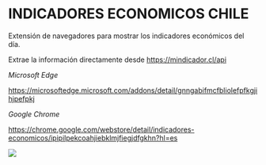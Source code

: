 # **INDICADORES ECONOMICOS CHILE**

Extensión de navegadores para mostrar los indicadores económicos del día.

Extrae la información directamente desde https://mindicador.cl/api

*Microsoft Edge*

https://microsoftedge.microsoft.com/addons/detail/gnngabifmcfbliolefpfkgjihjpefpkj

*Google Chrome*

https://chrome.google.com/webstore/detail/indicadores-economicos/ipipilpekcoahjiebklmjfiegjdfgkhn?hl=es

![](https://lh3.googleusercontent.com/NfRba4svORv1jlAWuHYyXX6_KUI5lHyn1WHbKS6BAf1_SFi0trR6qcbnuWJ6thxpDU70AYJI=w1280-h600-rw)
